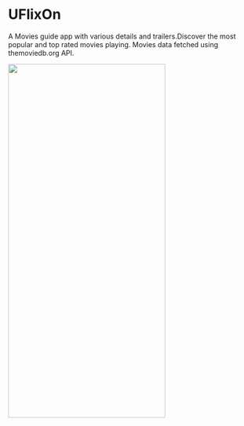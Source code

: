 # UFlixOn
A Movies guide app with various details and trailers.Discover the most popular and top rated movies playing. Movies data fetched using themoviedb.org API.                       


<img src="https://user-images.githubusercontent.com/49573131/142771233-52e5fe5d-86a5-4997-bbee-785e667060d7.jpg" width="320" height="720">





